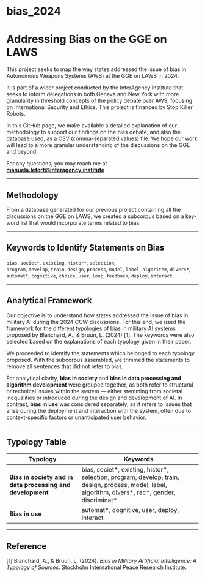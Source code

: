# bias_2024
# Addressing Bias on the GGE on LAWS

This project seeks to map the way states addressed the issue of bias in Autonomous Weapons Systems (AWS) at the GGE on LAWS in 2024.

It is part of a wider project conducted by the InterAgency Institute that seeks to inform delegations in both Geneva and New York with more granularity in threshold concepts of the policy debate over AWS, focusing on International Security and Ethics. This project is financed by Stop Killer Robots.

In this GitHub page, we make available a detailed explanation of our methodology to support our findings on the bias debate, and also the database used, as a CSV (comma-separated values) file. We hope our work will lead to a more granular understanding of the discussions on the GGE and beyond.

For any questions, you may reach me at **manuela.lefort@interagency.institute**

---

## Methodology

From a database generated for our previous project containing all the discussions on the GGE on LAWS, we created a subcorpus based on a key-word list that would incorporate terms related to bias.

---

## Keywords to Identify Statements on Bias

`bias`, `societ*`, `existing`, `histor*`, `selection`,  
`program`, `develop`, `train`, `design`, `process`, `model`, `label`, `algorithm`, `divers*`,  
`automat*`, `cognitive`, `choice`, `user`, `loop`, `feedback`, `deploy`, `interact`

---

## Analytical Framework

Our objective is to understand how states addressed the issue of bias in military AI during the 2024 CCW discussions. For this end, we used the framework for the different typologies of bias in military AI systems proposed by Blanchard, A., & Bruun, L. (2024) [1]. The keywords were also selected based on the explanations of each typology given in their paper.

We proceeded to identify the statements which belonged to each typology proposed. With the subcorpus assembled, we trimmed the statements to remove all sentences that did not refer to bias.

For analytical clarity, **bias in society** and **bias in data processing and algorithm development** were grouped together, as both refer to structural or technical issues within the system — either stemming from societal inequalities or introduced during the design and development of AI. In contrast, **bias in use** was considered separately, as it refers to issues that arise during the deployment and interaction with the system, often due to context-specific factors or unanticipated user behavior.

---

## Typology Table

| Typology                                           | Keywords                                                                 |
|----------------------------------------------------|--------------------------------------------------------------------------|
| **Bias in society and in data processing and development** | bias, societ*, existing, histor*, selection, program, develop, train, design, process, model, label, algorithm, divers*, rac*, gender, discriminat* |
| **Bias in use**                                    | automat*, cognitive, user, deploy, interact                              |

---

## Reference

\[1\] Blanchard, A., & Bruun, L. (2024). *Bias in Military Artificial Intelligence: A Typology of Sources*. Stockholm International Peace Research Institute.
